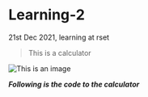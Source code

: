 # Learning-2
21st Dec 2021, learning at rset

> This is a calculator

![This is an image](https://media.wired.com/photos/5c83066025da7204699767c7/16:9/w_2400,h_1350,c_limit/calculator-1470.jpg)

***Following is the code to the calculator***
